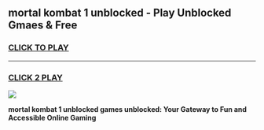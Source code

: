 
## mortal kombat 1 unblocked - Play Unblocked Gmaes & Free
<h3>
<a href="https://news.freeplayer.one?title=mortal_kombat_1_unblocked&ref=16F">CLICK TO PLAY</a></h3>
<hr>

<h3>
<a href="https://news.freeplayer.one?title=mortal_kombat_1_unblocked&ref=16F">CLICK 2 PLAY</a>
  
</h3>

<a href="https://news.freeplayer.one?title=mortal_kombat_1_unblocked&ref=16F/"><img src="https://clearcache.store/games.png"></a>


**mortal kombat 1 unblocked games unblocked: Your Gateway to Fun and Accessible Online Gaming**
